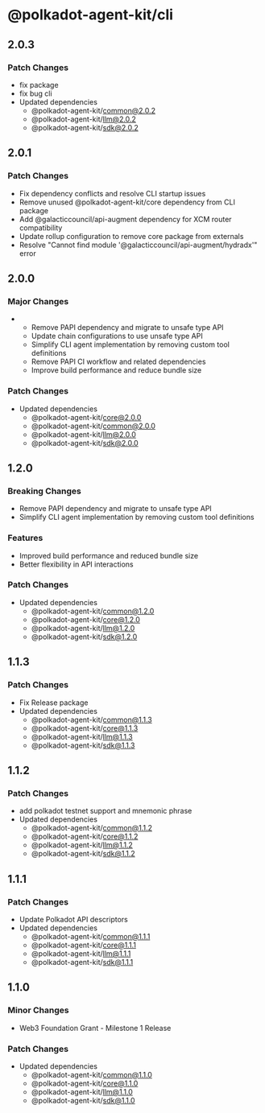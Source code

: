 # @polkadot-agent-kit/cli

## 2.0.3

### Patch Changes

- fix package
- fix bug cli
- Updated dependencies
  - @polkadot-agent-kit/common@2.0.2
  - @polkadot-agent-kit/llm@2.0.2
  - @polkadot-agent-kit/sdk@2.0.2

## 2.0.1

### Patch Changes

- Fix dependency conflicts and resolve CLI startup issues
- Remove unused @polkadot-agent-kit/core dependency from CLI package
- Add @galacticcouncil/api-augment dependency for XCM router compatibility
- Update rollup configuration to remove core package from externals
- Resolve "Cannot find module '@galacticcouncil/api-augment/hydradx'" error

## 2.0.0

### Major Changes

- - Remove PAPI dependency and migrate to unsafe type API
  - Update chain configurations to use unsafe type API
  - Simplify CLI agent implementation by removing custom tool definitions
  - Remove PAPI CI workflow and related dependencies
  - Improve build performance and reduce bundle size

### Patch Changes

- Updated dependencies
  - @polkadot-agent-kit/core@2.0.0
  - @polkadot-agent-kit/common@2.0.0
  - @polkadot-agent-kit/llm@2.0.0
  - @polkadot-agent-kit/sdk@2.0.0

## 1.2.0

### Breaking Changes

- Remove PAPI dependency and migrate to unsafe type API
- Simplify CLI agent implementation by removing custom tool definitions

### Features

- Improved build performance and reduced bundle size
- Better flexibility in API interactions

### Patch Changes

- Updated dependencies
  - @polkadot-agent-kit/common@1.2.0
  - @polkadot-agent-kit/core@1.2.0
  - @polkadot-agent-kit/llm@1.2.0
  - @polkadot-agent-kit/sdk@1.2.0

## 1.1.3

### Patch Changes

- Fix Release package
- Updated dependencies
  - @polkadot-agent-kit/common@1.1.3
  - @polkadot-agent-kit/core@1.1.3
  - @polkadot-agent-kit/llm@1.1.3
  - @polkadot-agent-kit/sdk@1.1.3

## 1.1.2

### Patch Changes

- add polkadot testnet support and mnemonic phrase
- Updated dependencies
  - @polkadot-agent-kit/common@1.1.2
  - @polkadot-agent-kit/core@1.1.2
  - @polkadot-agent-kit/llm@1.1.2
  - @polkadot-agent-kit/sdk@1.1.2

## 1.1.1

### Patch Changes

- Update Polkadot API descriptors
- Updated dependencies
  - @polkadot-agent-kit/common@1.1.1
  - @polkadot-agent-kit/core@1.1.1
  - @polkadot-agent-kit/llm@1.1.1
  - @polkadot-agent-kit/sdk@1.1.1

## 1.1.0

### Minor Changes

- Web3 Foundation Grant - Milestone 1 Release

### Patch Changes

- Updated dependencies
  - @polkadot-agent-kit/common@1.1.0
  - @polkadot-agent-kit/core@1.1.0
  - @polkadot-agent-kit/llm@1.1.0
  - @polkadot-agent-kit/sdk@1.1.0
